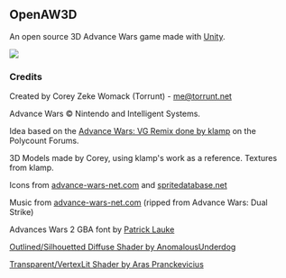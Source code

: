 ## OpenAW3D

An open source 3D Advance Wars game made with [Unity](http://unity3d.com/).

![](http://i.imgur.com/3SMK1FO.png)

### Credits
Created by Corey Zeke Womack (Torrunt) - [me@torrunt.net](me@torrunt.net)

Advance Wars © Nintendo and Intelligent Systems.

Idea based on the [Advance Wars: VG Remix done by klamp](http://www.polycount.com/forum/showthread.php?t=123579) on the Polycount Forums.

3D Models made by Corey, using klamp's work as a reference.
Textures from klamp.

Icons from [advance-wars-net.com](http://advance-wars-net.com/) and [spritedatabase.net](http://spritedatabase.net/)

Music from [advance-wars-net.com](http://advance-wars-net.com/) (ripped from Advance Wars: Dual Strike)

Advances Wars 2 GBA font by [Patrick Lauke](http://fontstruct.com/fontstructions/show/718457)


[Outlined/Silhouetted Diffuse Shader by AnomalousUnderdog](http://wiki.unity3d.com/index.php/Silhouette-Outlined_Diffuse)

[Transparent/VertexLit Shader by Aras Pranckevicius](http://wiki.unity3d.com/index.php?title=AlphaVertexLitZ)